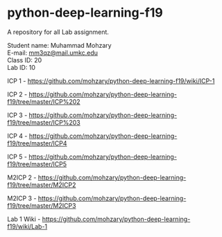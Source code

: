 # python-deep-learning-f19
A repository for all Lab assignment.

Student name: Muhammad Mohzary<br>
E-mail: mm3qz@mail.umkc.edu<br>
Class ID: 20<br>
Lab ID: 10

ICP 1 - https://github.com/mohzary/python-deep-learning-f19/wiki/ICP-1

ICP 2 - https://github.com/mohzary/python-deep-learning-f19/tree/master/ICP%202

ICP 3 - https://github.com/mohzary/python-deep-learning-f19/tree/master/ICP%203

ICP 4 - https://github.com/mohzary/python-deep-learning-f19/tree/master/ICP4

ICP 5 - https://github.com/mohzary/python-deep-learning-f19/tree/master/ICP5

M2ICP 2 - https://github.com/mohzary/python-deep-learning-f19/tree/master/M2ICP2

M2ICP 3 - https://github.com/mohzary/python-deep-learning-f19/tree/master/M2ICP3


Lab 1 Wiki - https://github.com/mohzary/python-deep-learning-f19/wiki/Lab-1
